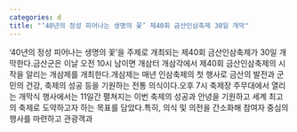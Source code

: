 ```yaml
---
categories: d
title: "‘40년의 정성 피어나는 생명의 꽃’ 제40회 금산인삼축제 30일 개막"
---
```

‘40년의 정성 피어나는 생명의 꽃’을 주제로 개최되는 제40회 금산인삼축제가 30일 개막한다.금산군은 이날 오전 10시 남이면 개삼터 개삼각에서 제40회 금산인삼축제의 시작을 알리는 개삼제를 개최한다.개삼제는 매년 인삼축제의 첫 행사로 금산의 발전과 군민의 건강, 축제의 성공 등을 기원하는 전통 의식이다.오후 7시 축제장 주무대에서 열리는 개막식 행사에서는 11일간 펼쳐지는 이번 축제의 성공과 안녕을 기원하고 세계 최고의 축제로 도약하고자 하는 목표를 담았다.특히, 의식 및 의전을 간소화해 참여자 중심의 행사를 마련하고 관광객과
